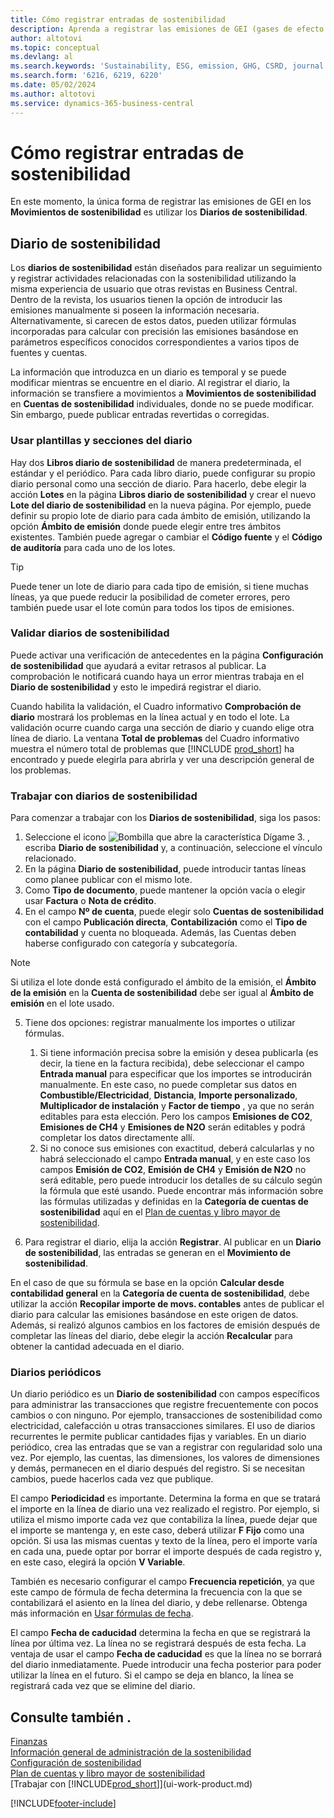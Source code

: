 ```yaml
---
title: Cómo registrar entradas de sostenibilidad
description: Aprenda a registrar las emisiones de GEI (gases de efecto invernadero).
author: altotovi
ms.topic: conceptual
ms.devlang: al
ms.search.keywords: 'Sustainability, ESG, emission, GHG, CSRD, journal'
ms.search.form: '6216, 6219, 6220'
ms.date: 05/02/2024
ms.author: altotovi
ms.service: dynamics-365-business-central
---
```


# <a name="record-sustainability-entries"></a>Cómo registrar entradas de sostenibilidad

En este momento, la única forma de registrar las emisiones de GEI en los **Movimientos de sostenibilidad** es utilizar los **Diarios de sostenibilidad**.   

## <a name="sustainability-journals"></a>Diario de sostenibilidad

Los **diarios de sostenibilidad** están diseñados para realizar un seguimiento y registrar actividades relacionadas con la sostenibilidad utilizando la misma experiencia de usuario que otras revistas en Business Central. Dentro de la revista, los usuarios tienen la opción de introducir las emisiones manualmente si poseen la información necesaria. Alternativamente, si carecen de estos datos, pueden utilizar fórmulas incorporadas para calcular con precisión las emisiones basándose en parámetros específicos conocidos correspondientes a varios tipos de fuentes y cuentas. 

La información que introduzca en un diario es temporal y se puede modificar mientras se encuentre en el diario. Al registrar el diario, la información se transfiere a movimientos a **Movimientos de sostenibilidad** en **Cuentas de sostenibilidad** individuales, donde no se puede modificar. Sin embargo, puede publicar entradas revertidas o corregidas.  

### <a name="use-journal-templates-and-batches"></a>Usar plantillas y secciones del diario

Hay dos **Libros diario de sostenibilidad** de ​​manera predeterminada, el estándar y el periódico. Para cada libro diario, puede configurar su propio diario personal como una sección de diario. Para hacerlo, debe elegir la acción **Lotes** en la página **Libros diario de sostenibilidad** y crear el nuevo **Lote del diario de sostenibilidad** en la nueva página. Por ejemplo, puede definir su propio lote de diario para cada ámbito de emisión, utilizando la opción **Ámbito de emisión** donde puede elegir entre tres ámbitos existentes. También puede agregar o cambiar el **Código fuente** y el **Código de auditoría** para cada uno de los lotes. 

>[!TIP]
>Puede tener un lote de diario para cada tipo de emisión, si tiene muchas líneas, ya que puede reducir la posibilidad de cometer errores, pero también puede usar el lote común para todos los tipos de emisiones.   

### <a name="validate-sustainability-journals"></a>Validar diarios de sostenibilidad

Puede activar una verificación de antecedentes en la página **Configuración de sostenibilidad** que ayudará a evitar retrasos al publicar. La comprobación le notificará cuando haya un error mientras trabaja en el **Diario de sostenibilidad** y esto le impedirá registrar el diario.  

Cuando habilita la validación, el Cuadro informativo **Comprobación de diario** mostrará los problemas en la línea actual y en todo el lote. La validación ocurre cuando carga una sección de diario y cuando elige otra línea de diario. La ventana **Total de problemas** del Cuadro informativo muestra el número total de problemas que [!INCLUDE [prod_short](includes/prod_short.md)] ha encontrado y puede elegirla para abrirla y ver una descripción general de los problemas. 

### <a name="work-with-sustainability-journals"></a>Trabajar con diarios de sostenibilidad

Para comenzar a trabajar con los **Diarios de sostenibilidad**, siga los pasos:   

1. Seleccione el icono ![Bombilla que abre la característica Dígame 3.](media/ui-search/search_small.png "Dígame qué desea hacer") , escriba **Diario de sostenibilidad** y, a continuación, seleccione el vínculo relacionado. 
2. En la página **Diario de sostenibilidad**, puede introducir tantas líneas como planee publicar con el mismo lote.  
3. Como **Tipo de documento**, puede mantener la opción vacía o elegir usar **Factura** o **Nota de crédito**.  
4. En el campo **Nº de cuenta**, puede elegir solo **Cuentas de sostenibilidad** con el campo **Publicación directa**, **Contabilización** como el **Tipo de contabilidad** y cuenta no bloqueada. Además, las Cuentas deben haberse configurado con categoría y subcategoría.  

>[!NOTE]
>Si utiliza el lote donde está configurado el ámbito de la emisión, el **Ámbito de la emisión** en la **Cuenta de sostenibilidad** debe ser igual al **Ámbito de emisión** en el lote usado.  

5. Tiene dos opciones: registrar manualmente los importes o utilizar fórmulas.   

    1. Si tiene información precisa sobre la emisión y desea publicarla (es decir, la tiene en la factura recibida), debe seleccionar el campo **Entrada manual** para especificar que los importes se introducirán manualmente. En este caso, no puede completar sus datos en **Combustible/Electricidad**, **Distancia**, **Importe personalizado**, **Multiplicador de instalación** y **Factor de tiempo** , ya que no serán editables para esta elección. Pero los campos **Emisiones de CO2**, **Emisiones de CH4** y **Emisiones de N2O** serán editables y podrá completar los datos directamente allí. 
    2. Si no conoce sus emisiones con exactitud, deberá calcularlas y no habrá seleccionado el campo **Entrada manual**, y en este caso los campos **Emisión de CO2**, **Emisión de CH4** y **Emisión de N2O** no será editable, pero puede introducir los detalles de su cálculo según la fórmula que esté usando. Puede encontrar más información sobre las fórmulas utilizadas y definidas en la **Categoría de cuentas de sostenibilidad** aquí en el [Plan de cuentas y libro mayor de sostenibilidad](finance-sustainability-accounts-ledger.md#account-categories).
    
7. Para registrar el diario, elija la acción **Registrar**. Al publicar en un **Diario de sostenibilidad**, las entradas se generan en el **Movimiento de sostenibilidad**. 

En el caso de que su fórmula se base en la opción **Calcular desde contabilidad general** en la **Categoría de cuenta de sostenibilidad**, debe utilizar la acción **Recopilar importe de movs. contables** antes de publicar el diario para calcular las emisiones basándose en este origen de datos. Además, si realizó algunos cambios en los factores de emisión después de completar las líneas del diario, debe elegir la acción **Recalcular** para obtener la cantidad adecuada en el diario.  

### <a name="recurring-journals"></a>Diarios periódicos

Un diario periódico es un **Diario de sostenibilidad** con campos específicos para administrar las transacciones que registre frecuentemente con pocos cambios o con ninguno. Por ejemplo, transacciones de sostenibilidad como electricidad, calefacción u otras transacciones similares. El uso de diarios recurrentes le permite publicar cantidades fijas y variables. En un diario periódico, crea las entradas que se van a registrar con regularidad solo una vez. Por ejemplo, las cuentas, las dimensiones, los valores de dimensiones y demás, permanecen en el diario después del registro. Si se necesitan cambios, puede hacerlos cada vez que publique. 

El campo **Periodicidad** es importante. Determina la forma en que se tratará el importe en la línea de diario una vez realizado el registro. Por ejemplo, si utiliza el mismo importe cada vez que contabiliza la línea, puede dejar que el importe se mantenga y, en este caso, deberá utilizar **F Fijo** como una opción. Si usa las mismas cuentas y texto de la línea, pero el importe varía en cada una, puede optar por borrar el importe después de cada registro y, en este caso, elegirá la opción **V Variable**. 

También es necesario configurar el campo **Frecuencia repetición**, ya que este campo de fórmula de fecha determina la frecuencia con la que se contabilizará el asiento en la línea del diario, y debe rellenarse. Obtenga más información en [Usar fórmulas de fecha](ui-enter-date-ranges.md#use-date-formulas).  

El campo **Fecha de caducidad** determina la fecha en que se registrará la línea por última vez. La línea no se registrará después de esta fecha. La ventaja de usar el campo **Fecha de caducidad** es que la línea no se borrará del diario inmediatamente. Puede introducir una fecha posterior para poder utilizar la línea en el futuro. Si el campo se deja en blanco, la línea se registrará cada vez que se elimine del diario.  

## <a name="see-also"></a>Consulte también .
[Finanzas](finance.md)    
[Información general de administración de la sostenibilidad](finance-manage-sustainability.md)   
[Configuración de sostenibilidad](finance-sustainability-setup.md)   
[Plan de cuentas y libro mayor de sostenibilidad](finance-sustainability-accounts-ledger.md)   
[Trabajar con [!INCLUDE[prod_short](includes/prod_short.md)]](ui-work-product.md)   

[!INCLUDE[footer-include](includes/footer-banner.md)]
